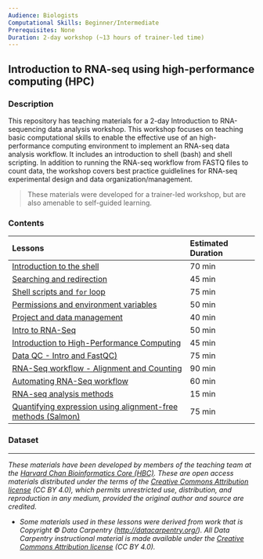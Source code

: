 ```yaml
---
Audience: Biologists
Computational Skills: Beginner/Intermediate
Prerequisites: None
Duration: 2-day workshop (~13 hours of trainer-led time)
---
```


## Introduction to RNA-seq using high-performance computing (HPC)

### Description

This repository has teaching materials for a 2-day Introduction to RNA-sequencing data analysis workshop. This workshop focuses on teaching basic computational skills to enable the effective use of an high-performance computing environment to implement an RNA-seq data analysis workflow. It includes an introduction to shell (bash) and shell scripting. In addition to running the RNA-seq workflow from FASTQ files to count data, the workshop covers best practice guidlelines for RNA-seq experimental design and data organization/management.

> These materials were developed for a trainer-led workshop, but are also amenable to self-guided learning.

### Contents
| Lessons            | Estimated Duration |
|:------------------------|:----------|
|[Introduction to the shell](lessons/01_the_filesystem.md) | 70 min |
|[Searching and redirection](lessons/02_searching_files.md) | 45 min |
|[Shell scripts and `for` loop](lessons/03_loops_and_scripts.md) | 75 min |
|[Permissions and environment variables](lessons/04_permissions_and_environment_variables.md) | 50 min |
|[Project and data management](lessons/05_data_organization.md) | 40 min |
|[Intro to RNA-Seq](lectures/rna-seq_design.pdf) | 50 min |
|[Introduction to High-Performance Computing](lectures/HPC_intro_slides_Radhika.pdf) | 45 min |
|[Data QC - Intro and FastQC)](lessons/06_assessing_quality.md) | 75 min |
|[RNA-Seq workflow - Alignment and Counting](lessons/07_rnaseq_workflow.md) | 90 min |
|[Automating RNA-Seq workflow](lessons/08_automating_workflow.md) | 60 min |
|[RNA-seq analysis methods](lectures/RNAseq-analysis-methods.pdf) | 15 min |
|[Quantifying expression using alignment-free methods (Salmon)](lessons/09_salmon.md) | 75 min |

### Dataset

***
*These materials have been developed by members of the teaching team at the [Harvard Chan Bioinformatics Core (HBC)](http://bioinformatics.sph.harvard.edu/). These are open access materials distributed under the terms of the [Creative Commons Attribution license](https://creativecommons.org/licenses/by/4.0/) (CC BY 4.0), which permits unrestricted use, distribution, and reproduction in any medium, provided the original author and source are credited.*

* *Some materials used in these lessons were derived from work that is Copyright © Data Carpentry (http://datacarpentry.org/). 
All Data Carpentry instructional material is made available under the [Creative Commons Attribution license](https://creativecommons.org/licenses/by/4.0/) (CC BY 4.0).*
